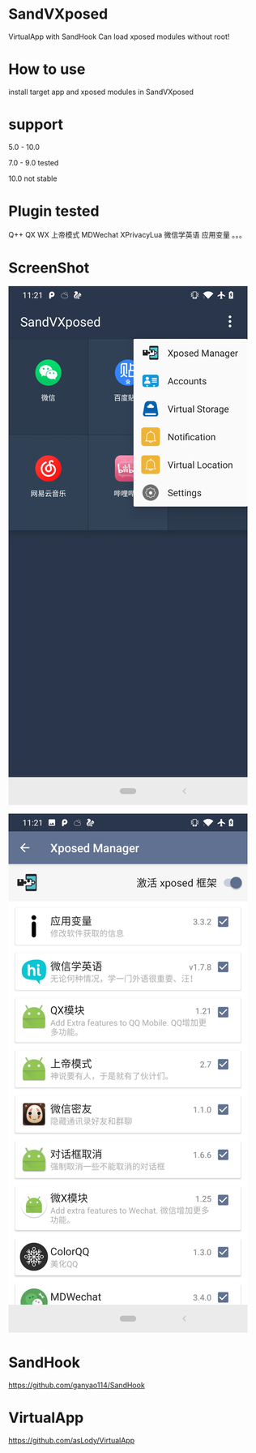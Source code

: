 # SandVXposed
VirtualApp with SandHook
Can load xposed modules without root!

# How to use

install target app and xposed modules in SandVXposed

# support

5.0 - 10.0

7.0 - 9.0 tested

10.0 not stable

# Plugin tested

Q++
QX
WX
上帝模式
MDWechat
XPrivacyLua
微信学英语
应用变量
。。。

# ScreenShot

![art1.jpg](art/art2.jpg)

![art2.jpg](art/art1.jpg)

# SandHook
https://github.com/ganyao114/SandHook

# VirtualApp
https://github.com/asLody/VirtualApp
